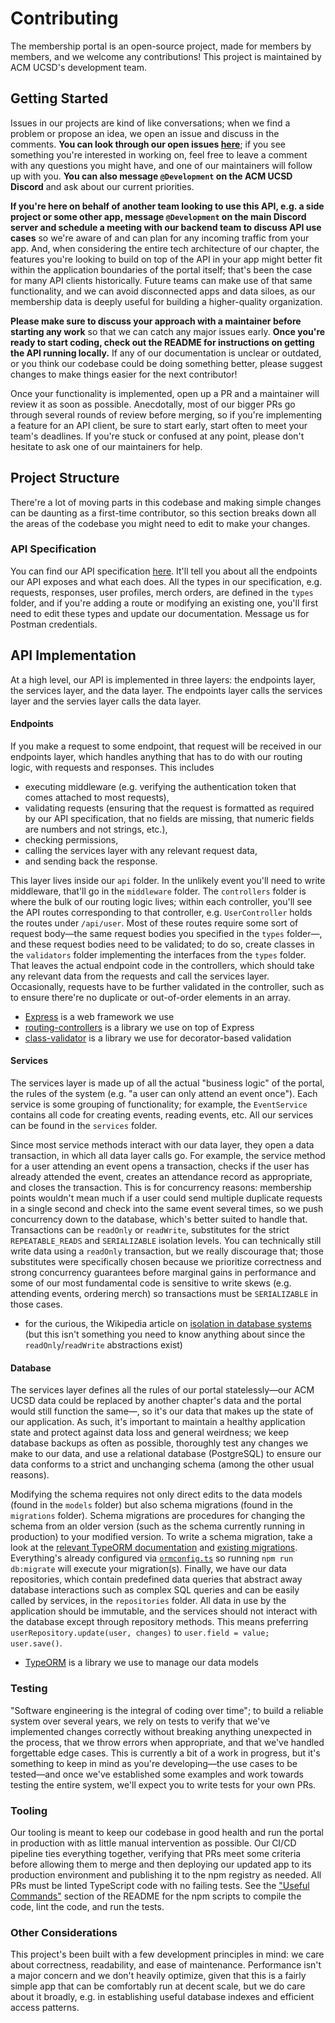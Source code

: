 # Contributing
The membership portal is an open-source project, made for members by members, and we welcome any contributions! This project is maintained by ACM UCSD's development team.

## Getting Started
Issues in our projects are kind of like conversations; when we find a problem or propose an idea, we open an issue and discuss in the comments.  **You can look through our open issues [here](https://github.com/acmucsd/membership-portal/issues)**; if you see something you're interested in working on, feel free to leave a comment with any questions you might have, and one of our maintainers will follow up with you. **You can also message `@Development` on the ACM UCSD Discord** and ask about our current priorities.

**If you're here on behalf of another team looking to use this API, e.g. a side project or some other app, message `@Development` on the main Discord server and schedule a meeting with our backend team to discuss API use cases** so we're aware of and can plan for any incoming traffic from your app. And, when considering the entire tech architecture of our chapter, the features you're looking to build on top of the API in your app might better fit within the application boundaries of the portal itself; that's been the case for many API clients historically. Future teams can make use of that same functionality, and we can avoid disconnected apps and data siloes, as our membership data is deeply useful for building a higher-quality organization.

**Please make sure to discuss your approach with a maintainer before starting any work** so that we can catch any major issues early. **Once you're ready to start coding, check out the README for instructions on getting the API running locally.** If any of our documentation is unclear or outdated, or you think our codebase could be doing something better, please suggest changes to make things easier for the next contributor!

Once your functionality is implemented, open up a PR and a maintainer will review it as soon as possible. Anecdotally, most of our bigger PRs go through several rounds of review before merging, so if you're implementing a feature for an API client, be sure to start early, start often to meet your team's deadlines. If you're stuck or confused at any point, please don't hesitate to ask one of our maintainers for help.

## Project Structure
There're a lot of moving parts in this codebase and making simple changes can be daunting as a first-time contributor, so this section breaks down all the areas of the codebase you might need to edit to make your changes.

### API Specification
You can find our API specification [here](https://documenter.getpostman.com/view/12949536/TVRedVwQ). It'll tell you about all the endpoints our API exposes and what each does. All the types in our specification, e.g. requests, responses, user profiles, merch orders, are defined in the `types` folder, and if you're adding a route or modifying an existing one, you'll first need to edit these types and update our documentation. Message us for Postman credentials.

## API Implementation
At a high level, our API is implemented in three layers: the endpoints layer, the services layer, and the data layer. The endpoints layer calls the services layer and the servies layer calls the data layer.

#### Endpoints
If you make a request to some endpoint, that request will be received in our endpoints layer, which handles anything that has to do with our routing logic, with requests and responses. This includes
+ executing middleware (e.g. verifying the authentication token that comes attached to most requests),
+ validating requests (ensuring that the request is formatted as required by our API specification, that no fields are missing, that numeric fields are numbers and not strings, etc.),
+ checking permissions,
+ calling the services layer with any relevant request data,
+ and sending back the response.

This layer lives inside our `api` folder. In the unlikely event you'll need to write middleware, that'll go in the `middleware` folder. The `controllers` folder is where the bulk of our routing logic lives; within each controller, you'll see the API routes corresponding to that controller, e.g. `UserController` holds the routes under `/api/user`. Most of these routes require some sort of request body&mdash;the same request bodies you specified in the `types` folder&mdash;, and these request bodies need to be validated; to do so, create classes in the `validators` folder implementing the interfaces from the `types` folder. That leaves the actual endpoint code in the controllers, which should take any relevant data from the requests and call the services layer. Occasionally, requests have to be further validated in the controller, such as to ensure there're no duplicate or out-of-order elements in an array.

+ [Express](https://github.com/expressjs/express) is a web framework we use
+ [routing-controllers](https://github.com/typestack/routing-controllers) is a library we use on top of Express
+ [class-validator](https://github.com/typestack/class-validator) is a library we use for decorator-based validation

#### Services
The services layer is made up of all the actual "business logic" of the portal, the rules of the system (e.g. "a user can only attend an event once"). Each service is some grouping of functionality; for example, the `EventService` contains all code for creating events, reading events, etc. All our services can be found in the `services` folder.

Since most service methods interact with our data layer, they open a data transaction, in which all data layer calls go. For example, the service method for a user attending an event opens a transaction, checks if the user has already attended the event, creates an attendance record as appropriate, and closes the transaction. This is for concurrency reasons: membership points wouldn't mean much if a user could send multiple duplicate requests in a single second and check into the same event several times, so we push concurrency down to the database, which's better suited to handle that. Transactions can be `readOnly` or `readWrite`, substitutes for the strict `REPEATABLE_READS` and `SERIALIZABLE` isolation levels. You can technically still write data using a `readOnly` transaction, but we really discourage that; those substitutes were specifically chosen because we prioritize correctness and strong concurrency guarantees before marginal gains in performance and some of our most fundamental code is sensitive to write skews (e.g. attending events, ordering merch) so transactions must be `SERIALIZABLE` in those cases.

+ for the curious, the Wikipedia article on [isolation in database systems](https://en.wikipedia.org/wiki/Isolation_(database_systems)) (but this isn't something you need to know anything about since the `readOnly`/`readWrite` abstractions exist)

#### Database
The services layer defines all the rules of our portal statelessly&mdash;our ACM UCSD data could be replaced by another chapter's data and the portal would still function the same&mdash;, so it's our data that makes up the state of our application. As such, it's important to maintain a healthy application state and protect against data loss and general weirdness; we keep database backups as often as possible, thoroughly test any changes we make to our data, and use a relational database (PostgreSQL) to ensure our data conforms to a strict and unchanging schema (among the other usual reasons).

Modifying the schema requires not only direct edits to the data models (found in the `models` folder) but also schema migrations (found in the `migrations` folder). Schema migrations are procedures for changing the schema from an older version (such as the schema currently running in production) to your modified version. To write a schema migration, take a look at the [relevant TypeORM documentation](https://github.com/typeorm/typeorm/blob/master/docs/migrations.md) and [existing migrations](https://github.com/acmucsd/membership-portal/tree/master/migrations). Everything's already configured via [`ormconfig.ts`](https://github.com/acmucsd/membership-portal/blob/master/ormconfig.ts) so running `npm run db:migrate` will execute your migration(s). Finally, we have our data repositories, which contain predefined data queries that abstract away database interactions such as complex SQL queries and can be easily called by services, in the `repositories` folder. All data in use by the application should be immutable, and the services should not interact with the database except through repository methods. This means preferring `userRepository.update(user, changes)` to `user.field = value; user.save()`.

+ [TypeORM](https://github.com/typeorm/typeorm/) is a library we use to manage our data models

### Testing
"Software engineering is the integral of coding over time"; to build a reliable system over several years, we rely on tests to verify that we've implemented changes correctly without breaking anything unexpected in the process, that we throw errors when appropriate, and that we've handled forgettable edge cases. This is currently a bit of a work in progress, but it's something to keep in mind as you're developing&mdash;the use cases to be tested&mdash;and once we've established some examples and work towards testing the entire system, we'll expect you to write tests for your own PRs.

### Tooling
Our tooling is meant to keep our codebase in good health and run the portal in production with as little manual intervention as possible. Our CI/CD pipeline ties everything together, verifying that PRs meet some criteria before allowing them to merge and then deploying our updated app to its production environment and publishing it to the npm registry as needed. All PRs must be linted TypeScript code with no failing tests. See the ["Useful Commands"](https://github.com/acmucsd/membership-portal#useful-commands) section of the README for the npm scripts to compile the code, lint the code, and run the tests.

### Other Considerations
This project's been built with a few development principles in mind: we care about correctness, readability, and ease of maintenance. Performance isn't a major concern and we don't heavily optimize, given that this is a fairly simple app that can be comfortably run at decent scale, but we do care about it broadly, e.g. in establishing useful database indexes and efficient access patterns.
